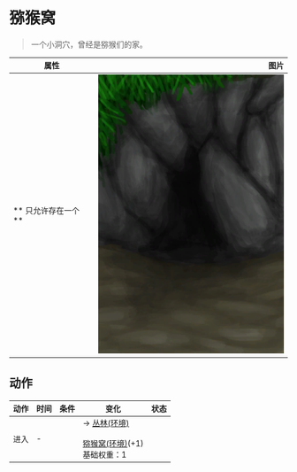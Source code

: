 # 猕猴窝  
> 一个小洞穴，曾经是猕猴们的家。  
  
  属性  |   图片   
 ----  |  ----:   
 ** 只允许存在一个 **  |  ![](Sprite/DarkCaveEntrance.png)   
  
## 动作  
动作  |  时间  |  条件  |  变化  |  状态  
----  |  ----  |  ----  |  ----  |  ----  
进入<br>  |  -  |    |  → [丛林(环境)](Env_Jungle.md)<br><br>[猕猴窝(环境)](Env_MacaqueDen.md)(+1)<br>基础权重：1<br>  |    
